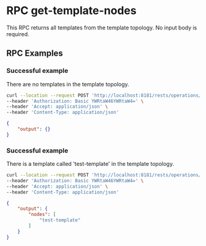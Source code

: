 # RPC get-template-nodes

This RPC returns all templates from the template topology. No input body
is required.

## RPC Examples

### Successful example

There are no templates in the template topology.

```bash RPC Request
curl --location --request POST 'http://localhost:8181/rests/operations/template-manager:get-template-nodes' \
--header 'Authorization: Basic YWRtaW46YWRtaW4=' \
--header 'Accept: application/json' \
--header 'Content-Type: application/json'
```

```json RPC Response, Status: 200
{
    "output": {}
}
```

### Successful example

There is a template called 'test-template' in the template topology.

```bash RPC Request
curl --location --request POST 'http://localhost:8181/rests/operations/template-manager:get-template-nodes' \
--header 'Authorization: Basic YWRtaW46YWRtaW4=' \
--header 'Accept: application/json' \
--header 'Content-Type: application/json'
```

```json RPC Response, Status: 200
{
    "output": {
        "nodes": [
            "test-template"
        ]
    }
}
```
